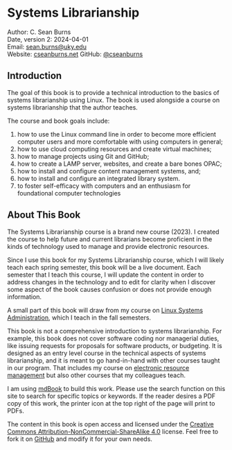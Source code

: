 # Systems Librarianship 

Author: C. Sean Burns  
Date, version 2: 2024-04-01  
Email: [sean.burns@uky.edu](sean.burns@uky.edu)  
Website: [cseanburns.net](https://cseanburns.net)
GitHub: [@cseanburns](https://github.com/cseanburns)  

## Introduction

The goal of this book is to
provide a technical introduction to
the basics of systems librarianship
using Linux.
The book is used alongside a course
on systems librarianship that the author teaches.

The course and book goals include:

1. how to use the Linux command line in order to become more efficient computer
   users and more comfortable with using computers in general;
2. how to use cloud computing resources and create virtual machines;
3. how to manage projects using Git and GitHub;
4. how to create a LAMP server, websites, and create a bare bones OPAC;
5. how to install and configure content management systems, and;
6. how to install and configure an integrated library system.
7. to foster self-efficacy with computers and an enthusiasm for foundational
   computer technologies

## About This Book

The Systems Librarianship course is
a brand new course (2023).
I created the course to help future
and current librarians become proficient
in the kinds of technology used to manage
and provide electronic resources.

Since I use this book for my
Systems Librarianship course,
which I will likely teach each spring semester,
this book will be a live document.
Each semester that I teach this course,
I will update the content in order
to address changes in the technology and to
edit for clarity when I discover some aspect
of the book causes confusion or
does not provide enough information.

A small part of this book will draw from
my course on
[Linux Systems Administration][linuxsysadmin],
which I teach in the fall semesters.

This book is not a
comprehensive introduction to
systems librarianship.
For example,
this book does not cover software coding nor
managerial duties, like issuing
requests for proposals for software products,
or budgeting.
It is designed as an entry level course in
the technical aspects of systems librarianship,
and it is meant to go hand-in-hand with 
other courses taught in our program.
That includes my course on
[electronic resource management][ermbook]
but also other courses that my colleagues teach.

I am using [mdBook][mdbook] to build this work.
Please use the search function on this site to search for
specific topics or keywords.
If the reader desires a PDF copy of this work,
the printer icon at the top right of the page
will print to PDFs.

The content in this book is open access and
licensed under the [Creative Commons Attribution-NonCommercial-ShareAlike 4.0][ccbyncsa] license.
Feel free to fork it on [GitHub][systemslib] and
modify it for your own needs.

[mdbook]:https://github.com/rust-lang/mdBook
[systemslib]:https://github.com/cseanburns/systems_librarianship
[ccbyncsa]:https://creativecommons.org/licenses/by-nc-sa/4.0/
[linuxsysadmin]:https://cseanburns.github.io/linux_sysadmin/
[ermbook]:https://cseanburns.net/WWW/ERM-book/
